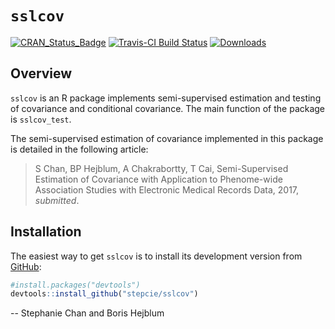 
<!-- README.md is generated from README.Rmd. Please edit that file -->
`sslcov`
========

[![CRAN\_Status\_Badge](http://www.r-pkg.org/badges/version/sslcov)](https://cran.r-project.org/package=sslcov) [![Travis-CI Build Status](https://travis-ci.org/stepcie/sslcov.svg?branch=master)](https://travis-ci.org/stepcie/sslcov) [![Downloads](https://cranlogs.r-pkg.org/badges/sslcov?color=blue)](https://www.r-pkg.org/pkg/sslcov)

Overview
--------

`sslcov` is an R package implements semi-supervised estimation and testing of covariance and conditional covariance. The main function of the package is `sslcov_test`.

The semi-supervised estimation of covariance implemented in this package is detailed in the following article:

> S Chan, BP Hejblum, A Chakrabortty, T Cai, Semi-Supervised Estimation of Covariance with Application to Phenome-wide Association Studies with Electronic Medical Records Data, 2017, *submitted*.

Installation
------------

The easiest way to get `sslcov` is to install its development version from [GitHub](https://github.com/stepcie/sslcov):

``` r
#install.packages("devtools")
devtools::install_github("stepcie/sslcov")
```

-- Stephanie Chan and Boris Hejblum
